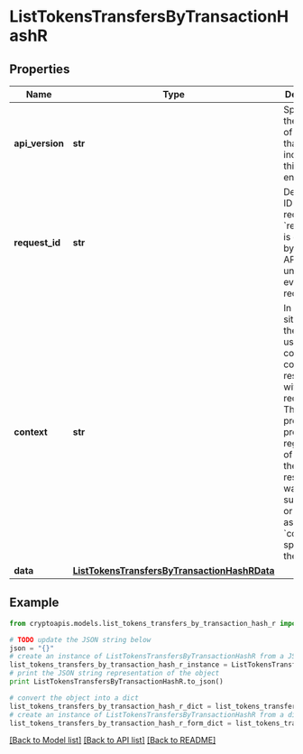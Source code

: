 # ListTokensTransfersByTransactionHashR


## Properties
Name | Type | Description | Notes
------------ | ------------- | ------------- | -------------
**api_version** | **str** | Specifies the version of the API that incorporates this endpoint. | 
**request_id** | **str** | Defines the ID of the request. The &#x60;requestId&#x60; is generated by Crypto APIs and it&#39;s unique for every request. | 
**context** | **str** | In batch situations the user can use the context to correlate responses with requests. This property is present regardless of whether the response was successful or returned as an error. &#x60;context&#x60; is specified by the user. | [optional] 
**data** | [**ListTokensTransfersByTransactionHashRData**](ListTokensTransfersByTransactionHashRData.md) |  | 

## Example

```python
from cryptoapis.models.list_tokens_transfers_by_transaction_hash_r import ListTokensTransfersByTransactionHashR

# TODO update the JSON string below
json = "{}"
# create an instance of ListTokensTransfersByTransactionHashR from a JSON string
list_tokens_transfers_by_transaction_hash_r_instance = ListTokensTransfersByTransactionHashR.from_json(json)
# print the JSON string representation of the object
print ListTokensTransfersByTransactionHashR.to_json()

# convert the object into a dict
list_tokens_transfers_by_transaction_hash_r_dict = list_tokens_transfers_by_transaction_hash_r_instance.to_dict()
# create an instance of ListTokensTransfersByTransactionHashR from a dict
list_tokens_transfers_by_transaction_hash_r_form_dict = list_tokens_transfers_by_transaction_hash_r.from_dict(list_tokens_transfers_by_transaction_hash_r_dict)
```
[[Back to Model list]](../README.md#documentation-for-models) [[Back to API list]](../README.md#documentation-for-api-endpoints) [[Back to README]](../README.md)


